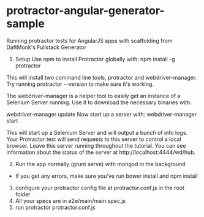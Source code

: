 # protractor-angular-generator-sample
Running protractor tests for AngularJS apps with scaffolding from DaftMonk's Fullstack Generator 

1) Setup
Use npm to install Protractor globally with:
npm install -g protractor

This will install two command line tools, protractor and webdriver-manager. Try running protractor --version to make sure it's working.

The webdriver-manager is a helper tool to easily get an instance of a Selenium Server running. Use it to download the necessary binaries with:

webdriver-manager update
Now start up a server with:
webdriver-manager start

This will start up a Selenium Server and will output a bunch of info logs. Your Protractor test will send requests to this server to control a local browser. Leave this server running throughout the tutorial. You can see information about the status of the server at http://localhost:4444/wd/hub.

2) Run the app normally (grunt serve) with mongod in the background
  * If you get any errors, make sure you've run bower install and npm install 
3) configure your protractor config file at protractor.conf.js in the root folder
4) All your specs are in e2e/main/main.spec.js 
5) run protractor protractor.conf.js
